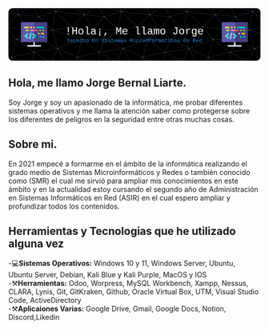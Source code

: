 <img src="img/banner.png" />

## Hola, me llamo Jorge Bernal Liarte.

Soy Jorge y soy un apasionado de la informática, me probar diferentes sistemas operativos y me llama la atención saber como protegerse sobre los diferentes de peligros en la seguridad entre otras muchas cosas.

## Sobre mi.

 En 2021 empecé a formarme en el ámbito de la informática realizando el grado medio de Sistemas Microinformáticos y Redes o también conocido como (SMR) el cual me sirvió para ampliar mis conocimientos en este ámbito y en la actualidad estoy cursando el segundo año de Administración en Sistemas Informáticos en Red (ASIR) en el cual espero ampliar y profundizar todos los contenidos.

## Herramientas y Tecnologias que he utilizado alguna vez
 -💻<strong>Sistemas Operativos:</strong> Windows 10 y 11, Windows Server, Ubuntu, Ubuntu Server, Debian, Kali Blue y Kali Purple, MacOS y IOS
 <br>
 -⚒️<strong>Herramientas:</strong> Odoo, Worpress, MySQL Workbench, Xampp, Nessus, CLARA, Lynis, Git, GitKraken, Github, Oracle Virtual Box, UTM, Visual Studio Code, ActiveDirectory
 <br>
 -⚒️<strong>Aplicaiones Varias:</strong> Google Drive, Gmail, Google Docs, Notion, Discord,Likedin

